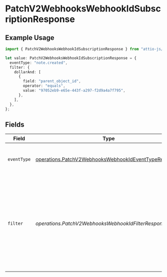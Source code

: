 # PatchV2WebhooksWebhookIdSubscriptionResponse

## Example Usage

```typescript
import { PatchV2WebhooksWebhookIdSubscriptionResponse } from "attio-js/models/operations/patchv2webhookswebhookid.js";

let value: PatchV2WebhooksWebhookIdSubscriptionResponse = {
  eventType: "note.created",
  filter: {
    dollarAnd: [
      {
        field: "parent_object_id",
        operator: "equals",
        value: "97052eb9-e65e-443f-a297-f2d9a4a7f795",
      },
    ],
  },
};
```

## Fields

| Field                                                                                                                        | Type                                                                                                                         | Required                                                                                                                     | Description                                                                                                                  | Example                                                                                                                      |
| ---------------------------------------------------------------------------------------------------------------------------- | ---------------------------------------------------------------------------------------------------------------------------- | ---------------------------------------------------------------------------------------------------------------------------- | ---------------------------------------------------------------------------------------------------------------------------- | ---------------------------------------------------------------------------------------------------------------------------- |
| `eventType`                                                                                                                  | [operations.PatchV2WebhooksWebhookIdEventTypeResponse](../../models/operations/patchv2webhookswebhookideventtyperesponse.md) | :heavy_check_mark:                                                                                                           | Type of event the webhook is subscribed to.                                                                                  | note.created                                                                                                                 |
| `filter`                                                                                                                     | *operations.PatchV2WebhooksWebhookIdFilterResponseUnion*                                                                     | :heavy_check_mark:                                                                                                           | Filters to determine whether the webhook event should be sent. If null, the filter always passes.                            | {<br/>"$and": [<br/>{<br/>"field": "parent_object_id",<br/>"operator": "equals",<br/>"value": "97052eb9-e65e-443f-a297-f2d9a4a7f795"<br/>}<br/>]<br/>} |